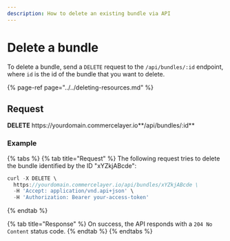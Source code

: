 ```yaml
---
description: How to delete an existing bundle via API
---
```


# Delete a bundle

To delete a bundle, send a `DELETE` request to the `/api/bundles/:id` endpoint, where `id` is the id of the bundle that you want to delete.

{% page-ref page="../../deleting-resources.md" %}

## Request

**DELETE** https://<i></i>yourdomain.commercelayer.io**/api/bundles/:id**

### Example

{% tabs %}
{% tab title="Request" %}
The following request tries to delete the bundle identified by the ID "xYZkjABcde":

```javascript
curl -X DELETE \
  https://yourdomain.commercelayer.io/api/bundles/xYZkjABcde \
  -H 'Accept: application/vnd.api+json' \
  -H 'Authorization: Bearer your-access-token'
```
{% endtab %}

{% tab title="Response" %}
On success, the API responds with a `204 No Content` status code.
{% endtab %}
{% endtabs %}

